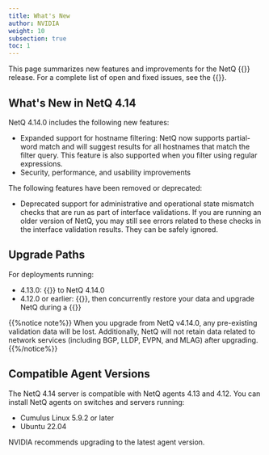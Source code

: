 ```yaml
---
title: What's New
author: NVIDIA
weight: 10
subsection: true
toc: 1
---
```


This page summarizes new features and improvements for the NetQ {{<version>}} release. For a complete list of open and fixed issues, see the {{<link title="NVIDIA NetQ 4.14 Release Notes" text="release notes">}}.

## What's New in NetQ 4.14

NetQ 4.14.0 includes the following new features:

- Expanded support for hostname filtering: NetQ now supports partial-word match and will suggest results for all hostnames that match the filter query. This feature is also supported when you filter using regular expressions.
- Security, performance, and usability improvements

The following features have been removed or deprecated:

- Deprecated support for administrative and operational state mismatch checks that are run as part of interface validations. If you are running an older version of NetQ, you may still see errors related to these checks in the interface validation results. They can be safely ignored.

<!-- You can now name a threshold-crossing rule {{<link title="add/#netq-add-tca" text="using the command line">}}. Miriam to confirm-->

## Upgrade Paths

For deployments running:

- 4.13.0: {{<link title="Upgrade NetQ Virtual Machines" text="upgrade directly">}} to NetQ 4.14.0
- 4.12.0 or earlier: {{<link title="Back Up and Restore NetQ" text="back up your NetQ data">}}, then concurrently restore your data and upgrade NetQ during a {{<link title="Install the NetQ System" text="new NetQ 4.13 installation">}}


{{%notice note%}}
When you upgrade from NetQ v4.14.0, any pre-existing validation data will be lost. Additionally, NetQ will not retain data related to network services (including BGP, LLDP, EVPN, and MLAG) after upgrading.
{{%/notice%}}

## Compatible Agent Versions

The NetQ 4.14 server is compatible with NetQ agents 4.13 and 4.12. You can install NetQ agents on switches and servers running:

- Cumulus Linux 5.9.2 or later
- Ubuntu 22.04

NVIDIA recommends upgrading to the latest agent version.